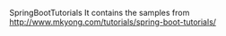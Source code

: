 SpringBootTutorials
It contains the samples from http://www.mkyong.com/tutorials/spring-boot-tutorials/
